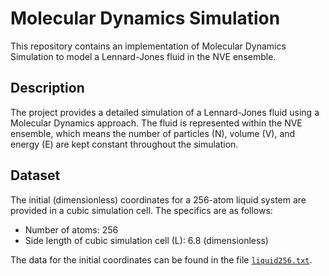 # Molecular Dynamics Simulation

This repository contains an implementation of Molecular Dynamics Simulation to model a Lennard-Jones fluid in the NVE ensemble. 

## Description

The project provides a detailed simulation of a Lennard-Jones fluid using a Molecular Dynamics approach. The fluid is represented within the NVE ensemble, which means the number of particles (N), volume (V), and energy (E) are kept constant throughout the simulation.

## Dataset

The initial (dimensionless) coordinates for a 256-atom liquid system are provided in a cubic simulation cell. The specifics are as follows:

- Number of atoms: 256
- Side length of cubic simulation cell (L): 6.8 (dimensionless)
  
The data for the initial coordinates can be found in the file [`liquid256.txt`](./liquid256.txt).
